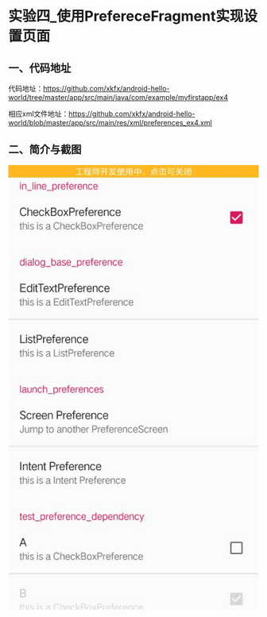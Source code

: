 # 实验四_使用PrefereceFragment实现设置页面 

## 一、代码地址

代码地址：https://github.com/xkfx/android-hello-world/tree/master/app/src/main/java/com/example/myfirstapp/ex4



相应xml文件地址：https://github.com/xkfx/android-hello-world/blob/master/app/src/main/res/xml/preferences_ex4.xml



## 二、简介与截图

<img src="img/ex4_0.jpg" />